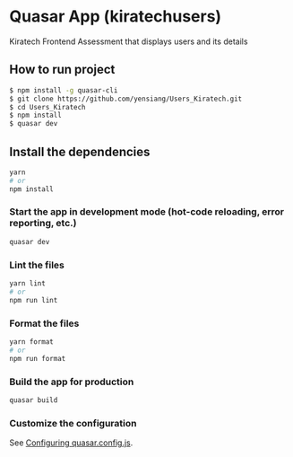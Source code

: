 # Quasar App (kiratechusers)

Kiratech Frontend Assessment that displays users and its details

## How to run project
```bash
$ npm install -g quasar-cli
$ git clone https://github.com/yensiang/Users_Kiratech.git
$ cd Users_Kiratech
$ npm install
$ quasar dev
```


## Install the dependencies
```bash
yarn
# or
npm install
```

### Start the app in development mode (hot-code reloading, error reporting, etc.)
```bash
quasar dev
```


### Lint the files
```bash
yarn lint
# or
npm run lint
```


### Format the files
```bash
yarn format
# or
npm run format
```



### Build the app for production
```bash
quasar build
```

### Customize the configuration
See [Configuring quasar.config.js](https://v2.quasar.dev/quasar-cli-vite/quasar-config-js).
